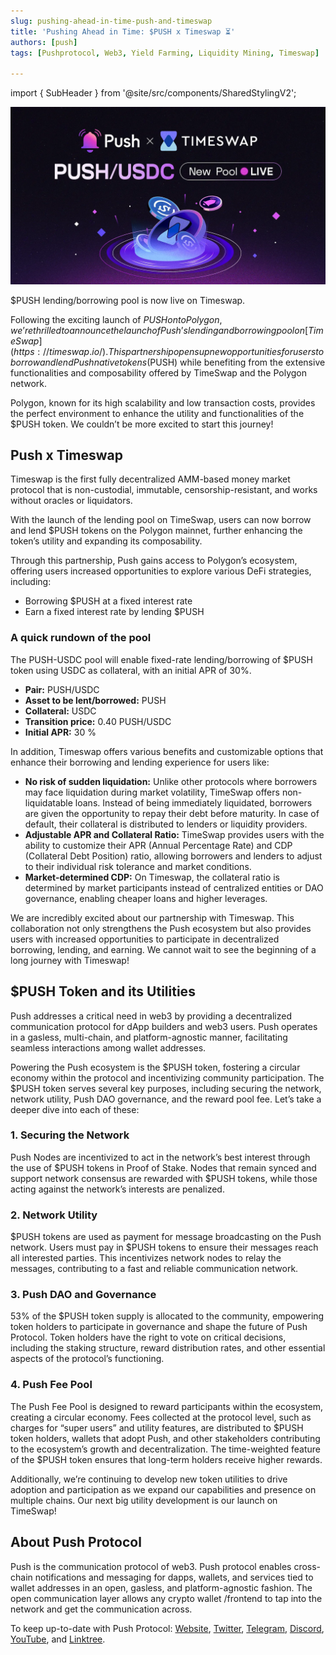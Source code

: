 ```yaml
---
slug: pushing-ahead-in-time-push-and-timeswap
title: 'Pushing Ahead in Time: $PUSH x Timeswap ⏳'
authors: [push]
tags: [Pushprotocol, Web3, Yield Farming, Liquidity Mining, Timeswap]

---
```

import { SubHeader } from '@site/src/components/SharedStylingV2';

![Docusaurus Image](./cover-image.webp)

<SubHeader> $PUSH lending/borrowing pool is now live on Timeswap.
</SubHeader>

Following the exciting launch of $PUSH onto Polygon, we’re thrilled to announce the launch of Push’s lending and borrowing pool on [TimeSwap](https://timeswap.io/). This partnership opens up new opportunities for users to borrow and lend Push native tokens ($PUSH) while benefiting from the extensive functionalities and composability offered by TimeSwap and the Polygon network.

Polygon, known for its high scalability and low transaction costs, provides the perfect environment to enhance the utility and functionalities of the $PUSH token. We couldn’t be more excited to start this journey!

## Push x Timeswap
Timeswap is the first fully decentralized AMM-based money market protocol that is non-custodial, immutable, censorship-resistant, and works without oracles or liquidators.

With the launch of the lending pool on TimeSwap, users can now borrow and lend $PUSH tokens on the Polygon mainnet, further enhancing the token’s utility and expanding its composability.

Through this partnership, Push gains access to Polygon’s ecosystem, offering users increased opportunities to explore various DeFi strategies, including:

- Borrowing $PUSH at a fixed interest rate
- Earn a fixed interest rate by lending $PUSH

### A quick rundown of the pool
The PUSH-USDC pool will enable fixed-rate lending/borrowing of $PUSH token using USDC as collateral, with an initial APR of 30%.

- <b>Pair:</b> PUSH/USDC
- <b>Asset to be lent/borrowed:</b> PUSH
- <b>Collateral:</b> USDC
- <b>Transition price:</b> 0.40 PUSH/USDC
- <b>Initial APR:</b> 30 %

In addition, Timeswap offers various benefits and customizable options that enhance their borrowing and lending experience for users like:

- <b>No risk of sudden liquidation:</b> Unlike other protocols where borrowers may face liquidation during market volatility, TimeSwap offers non-liquidatable loans. Instead of being immediately liquidated, borrowers are given the opportunity to repay their debt before maturity. In case of default, their collateral is distributed to lenders or liquidity providers.
- <b>Adjustable APR and Collateral Ratio:</b> TimeSwap provides users with the ability to customize their APR (Annual Percentage Rate) and CDP (Collateral Debt Position) ratio, allowing borrowers and lenders to adjust to their individual risk tolerance and market conditions.
- <b>Market-determined CDP:</b> On Timeswap, the collateral ratio is determined by market participants instead of centralized entities or DAO governance, enabling cheaper loans and higher leverages.

We are incredibly excited about our partnership with Timeswap. This collaboration not only strengthens the Push ecosystem but also provides users with increased opportunities to participate in decentralized borrowing, lending, and earning. We cannot wait to see the beginning of a long journey with Timeswap!

## $PUSH Token and its Utilities
Push addresses a critical need in web3 by providing a decentralized communication protocol for dApp builders and web3 users. Push operates in a gasless, multi-chain, and platform-agnostic manner, facilitating seamless interactions among wallet addresses.

Powering the Push ecosystem is the $PUSH token, fostering a circular economy within the protocol and incentivizing community participation. The $PUSH token serves several key purposes, including securing the network, network utility, Push DAO governance, and the reward pool fee. Let’s take a deeper dive into each of these:

### 1. Securing the Network
Push Nodes are incentivized to act in the network’s best interest through the use of $PUSH tokens in Proof of Stake. Nodes that remain synced and support network consensus are rewarded with $PUSH tokens, while those acting against the network’s interests are penalized.

### 2. Network Utility
$PUSH tokens are used as payment for message broadcasting on the Push network. Users must pay in $PUSH tokens to ensure their messages reach all interested parties. This incentivizes network nodes to relay the messages, contributing to a fast and reliable communication network.

### 3. Push DAO and Governance
53% of the $PUSH token supply is allocated to the community, empowering token holders to participate in governance and shape the future of Push Protocol. Token holders have the right to vote on critical decisions, including the staking structure, reward distribution rates, and other essential aspects of the protocol’s functioning.

### 4. Push Fee Pool
The Push Fee Pool is designed to reward participants within the ecosystem, creating a circular economy. Fees collected at the protocol level, such as charges for “super users” and utility features, are distributed to $PUSH token holders, wallets that adopt Push, and other stakeholders contributing to the ecosystem’s growth and decentralization. The time-weighted feature of the $PUSH token ensures that long-term holders receive higher rewards.

Additionally, we’re continuing to develop new token utilities to drive adoption and participation as we expand our capabilities and presence on multiple chains. Our next big utility development is our launch on TimeSwap!

## About Push Protocol

Push is the communication protocol of web3. Push protocol enables cross-chain notifications and messaging for dapps, wallets, and services tied to wallet addresses in an open, gasless, and platform-agnostic fashion. The open communication layer allows any crypto wallet /frontend to tap into the network and get the communication across.

To keep up-to-date with Push Protocol: [Website](https://push.org/), [Twitter](https://twitter.com/pushprotocol), [Telegram](https://t.me/epnsproject), [Discord](https://discord.gg/pushprotocol), [YouTube](https://www.youtube.com/c/EthereumPushNotificationService), and [Linktree](https://linktr.ee/pushprotocol).